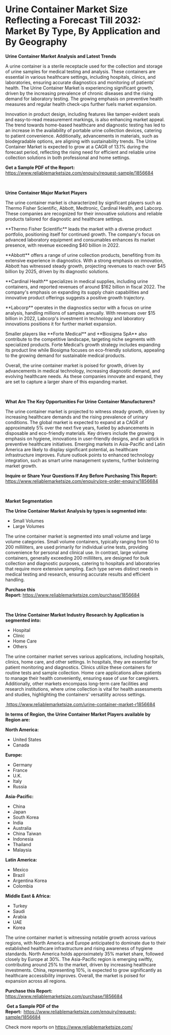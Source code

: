 <p><h1>Urine Container Market Size Reflecting a Forecast Till 2032: Market By Type, By Application and By Geography</h1></p><p><strong>Urine Container Market Analysis and Latest Trends</strong></p>
<p><p>A urine container is a sterile receptacle used for the collection and storage of urine samples for medical testing and analysis. These containers are essential in various healthcare settings, including hospitals, clinics, and laboratories, ensuring accurate diagnostics and monitoring of patients’ health. The Urine Container Market is experiencing significant growth, driven by the increasing prevalence of chronic diseases and the rising demand for laboratory testing. The growing emphasis on preventive health measures and regular health check-ups further fuels market expansion.</p><p>Innovation in product design, including features like tamper-evident seals and easy-to-read measurement markings, is also enhancing market appeal. The trend towards home-based healthcare and diagnostic testing has led to an increase in the availability of portable urine collection devices, catering to patient convenience. Additionally, advancements in materials, such as biodegradable options, are aligning with sustainability trends. The Urine Container Market is expected to grow at a CAGR of 13.1% during the forecast period, reflecting the rising need for efficient and reliable urine collection solutions in both professional and home settings.</p></p>
<p><strong>Get a Sample PDF of the Report:&nbsp;</strong> <a href="https://www.reliablemarketsize.com/enquiry/request-sample/1856684?utm_campaign=1932&utm_medium=2&utm_source=Github&utm_content=ia&utm_term=04032025&utm_id=urine-container">https://www.reliablemarketsize.com/enquiry/request-sample/1856684</a></p>
<p>&nbsp;</p>
<p><strong>Urine Container Major Market Players</strong></p>
<p><p>The urine container market is characterized by significant players such as Thermo Fisher Scientific, Abbott, Medtronic, Cardinal Health, and Labcorp. These companies are recognized for their innovative solutions and reliable products tailored for diagnostic and healthcare settings.</p><p>**Thermo Fisher Scientific** leads the market with a diverse product portfolio, positioning itself for continued growth. The company's focus on advanced laboratory equipment and consumables enhances its market presence, with revenue exceeding $40 billion in 2022. </p><p>**Abbott** offers a range of urine collection products, benefiting from its extensive experience in diagnostics. With a strong emphasis on innovation, Abbott has witnessed steady growth, projecting revenues to reach over $45 billion by 2025, driven by its diagnostic solutions.</p><p>**Cardinal Health** specializes in medical supplies, including urine containers, and reported revenues of around $162 billion in fiscal 2022. The company's emphasis on expanding its supply chain capabilities and innovative product offerings suggests a positive growth trajectory.</p><p>**Labcorp** operates in the diagnostics sector with a focus on urine analysis, handling millions of samples annually. With revenues over $15 billion in 2022, Labcorp's investment in technology and laboratory innovations positions it for further market expansion.</p><p>Smaller players like **Forte Medical** and **Biosigma SpA** also contribute to the competitive landscape, targeting niche segments with specialized products. Forte Medical’s growth strategy includes expanding its product line while Biosigma focuses on eco-friendly solutions, appealing to the growing demand for sustainable medical products.</p><p>Overall, the urine container market is poised for growth, driven by advancements in medical technology, increasing diagnostic demand, and evolving healthcare needs. As these companies innovate and expand, they are set to capture a larger share of this expanding market.</p></p>
<p>&nbsp;</p>
<p><strong>What Are The Key Opportunities For Urine Container Manufacturers?</strong></p>
<p><p>The urine container market is projected to witness steady growth, driven by increasing healthcare demands and the rising prevalence of urinary conditions. The global market is expected to expand at a CAGR of approximately 5% over the next five years, fueled by advancements in disposable and eco-friendly materials. Key drivers include the growing emphasis on hygiene, innovations in user-friendly designs, and an uptick in preventive healthcare initiatives. Emerging markets in Asia-Pacific and Latin America are likely to display significant potential, as healthcare infrastructure improves. Future outlook points to enhanced technology integration, such as smart urine management systems, further bolstering market growth.</p></p>
<p><strong>Inquire or Share Your Questions If Any Before Purchasing This Report:</strong> <a href="https://www.reliablemarketsize.com/enquiry/pre-order-enquiry/1856684?utm_campaign=1932&utm_medium=2&utm_source=Github&utm_content=ia&utm_term=04032025&utm_id=urine-container">https://www.reliablemarketsize.com/enquiry/pre-order-enquiry/1856684</a></p>
<p>&nbsp;</p>
<p><strong>Market Segmentation</strong></p>
<p><strong>The Urine Container Market Analysis by types is segmented into:</strong></p>
<p><ul><li>Small Volumes</li><li>Large Volumes</li></ul></p>
<p><p>The urine container market is segmented into small volume and large volume categories. Small volume containers, typically ranging from 50 to 200 milliliters, are used primarily for individual urine tests, providing convenience for personal and clinical use. In contrast, large volume containers, generally exceeding 200 milliliters, are designed for bulk collection and diagnostic purposes, catering to hospitals and laboratories that require more extensive sampling. Each type serves distinct needs in medical testing and research, ensuring accurate results and efficient handling.</p></p>
<p><strong>Purchase this Report:&nbsp;</strong><a href="https://www.reliablemarketsize.com/purchase/1856684?utm_campaign=1932&utm_medium=2&utm_source=Github&utm_content=ia&utm_term=04032025&utm_id=urine-container">https://www.reliablemarketsize.com/purchase/1856684</a></p>
<p>&nbsp;</p>
<p><strong>The Urine Container Market Industry Research by Application is segmented into:</strong></p>
<p><ul><li>Hospital</li><li>Clinic</li><li>Home Care</li><li>Others</li></ul></p>
<p><p>The urine container market serves various applications, including hospitals, clinics, home care, and other settings. In hospitals, they are essential for patient monitoring and diagnostics. Clinics utilize these containers for routine tests and sample collection. Home care applications allow patients to manage their health conveniently, ensuring ease of use for caregivers. Additionally, other markets encompass long-term care facilities and research institutions, where urine collection is vital for health assessments and studies, highlighting the containers’ versatility across settings.</p></p>
<p><a href="https://www.reliablemarketsize.com/urine-container-market-r1856684?utm_campaign=1932&utm_medium=2&utm_source=Github&utm_content=ia&utm_term=04032025&utm_id=urine-container">&nbsp;https://www.reliablemarketsize.com/urine-container-market-r1856684</a></p>
<p><strong>In terms of Region, the Urine Container Market Players available by Region are:</strong></p>
<p>
    <p> <strong> North America: </strong>
        <ul>
            <li>United States</li>
            <li>Canada</li>
        </ul>
        </p> 
    <p> <strong> Europe: </strong>
        <ul>
            <li>Germany</li>
            <li>France</li>
            <li>U.K.</li>
            <li>Italy</li>
            <li>Russia</li>
        </ul>
        </p> 
    <p> <strong> Asia-Pacific: </strong>
        <ul>
            <li>China</li>
            <li>Japan</li>
            <li>South Korea</li>
            <li>India</li>
            <li>Australia</li>
            <li>China Taiwan</li>
            <li>Indonesia</li>
            <li>Thailand</li>
            <li>Malaysia</li>
        </ul>
        </p> 
    <p> <strong> Latin America: </strong>
        <ul>
            <li>Mexico</li>
            <li>Brazil</li>
            <li>Argentina Korea</li>
            <li>Colombia</li>
        </ul>
        </p> 
    <p> <strong> Middle East & Africa: </strong>
        <ul>
            <li>Turkey</li>
            <li>Saudi</li>
            <li>Arabia</li>
            <li>UAE</li>
            <li>Korea</li>
        </ul>
    </p>
    </p>
<p><p>The urine container market is witnessing notable growth across various regions, with North America and Europe anticipated to dominate due to their established healthcare infrastructure and rising awareness of hygiene standards. North America holds approximately 35% market share, followed closely by Europe at 30%. The Asia-Pacific region is emerging swiftly, contributing around 25% to the market, driven by increasing healthcare investments. China, representing 10%, is expected to grow significantly as healthcare accessibility improves. Overall, the market is poised for expansion across all regions.</p></p>
<p><strong>Purchase this Report: </strong><a href="https://www.reliablemarketsize.com/purchase/1856684?utm_campaign=1932&utm_medium=2&utm_source=Github&utm_content=ia&utm_term=04032025&utm_id=urine-container">https://www.reliablemarketsize.com/purchase/1856684</a></p>
<p>&nbsp;<strong>Get a Sample PDF of the Report:&nbsp;&nbsp;</strong><a href="https://www.reliablemarketsize.com/enquiry/request-sample/1856684?utm_campaign=1932&utm_medium=2&utm_source=Github&utm_content=ia&utm_term=04032025&utm_id=urine-container">https://www.reliablemarketsize.com/enquiry/request-sample/1856684</a></p>
<p><strong></strong></p>
<p>Check more reports on <a href="https://www.reliablemarketsize.com/?utm_campaign=1932&utm_medium=2&utm_source=Github&utm_content=ia&utm_term=04032025&utm_id=urine-container">https://www.reliablemarketsize.com/</a></p>